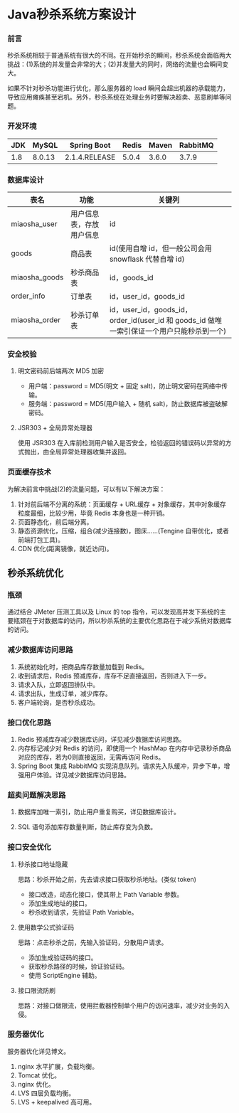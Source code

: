 # Java秒杀系统方案设计

### 前言

秒杀系统相较于普通系统有很大的不同。在开始秒杀的瞬间，秒杀系统会面临两大挑战：(1)系统的并发量会非常的大；(2)并发量大的同时，网络的流量也会瞬间变大。

如果不针对秒杀功能进行优化，那么服务器的 load 瞬间会超出机器的承载能力，导致应用瘫痪甚至宕机。另外，秒杀系统在处理业务时要解决超卖、恶意刷单等问题。

### 开发环境

| JDK  | MySQL  | Spring Boot   | Redis | Maven | RabbitMQ |
| ---- | ------ | ------------- | ----- | ----- | -------- |
| 1.8  | 8.0.13 | 2.1.4.RELEASE | 5.0.4 | 3.6.0 | 3.7.9    |

### 数据库设计

| 表名          | 功能                     | 关键列                                                       |
| ------------- | ------------------------ | ------------------------------------------------------------ |
| miaosha_user  | 用户信息表，存放用户信息 | id                                                           |
| goods         | 商品表                   | id(使用自增 id，但一般公司会用 snowflask 代替自增 id)        |
| miaosha_goods | 秒杀商品表               | id，goods_id                                                 |
| order_info    | 订单表                   | id，user_id，goods_id                                        |
| miaosha_order | 秒杀订单表               | id，user_id，goods_id，order_id(user_id 和 goods_id 做唯一索引保证一个用户只能秒杀到一个) |

### 安全校验

1. 明文密码前后端两次 MD5 加密

   + 用户端：password = MD5(明文 + 固定 salt)，防止明文密码在网络中传输。
   + 服务端：password = MD5(用户输入 + 随机 salt)，防止数据库被盗破解密码。

2. JSR303 + 全局异常处理器

   使用 JSR303 在入库前检测用户输入是否安全，检验返回的错误码以异常的方式抛出，由全局异常处理器收集并返回。

### 页面缓存技术

为解决前言中挑战(2)的流量问题，可以有以下解决方案：

1. 针对前后端不分离的系统：页面缓存 + URL缓存 + 对象缓存，其中对象缓存粒度最细，比较少用，毕竟 Redis 本身也是一种开销。
2. 页面静态化，前后端分离。
3. 静态资源优化，压缩，组合(减少连接数)，图床……(Tengine 自带优化，或者前端打包工具)。
4. CDN 优化(距离镜像，就近访问)。

## 秒杀系统优化

### 瓶颈

通过结合 JMeter 压测工具以及 Linux 的 top 指令，可以发现高并发下系统的主要瓶颈在于对数据库的访问，所以秒杀系统的主要优化思路在于减少系统对数据库的访问。

### 减少数据库访问思路

1. 系统初始化时，把商品库存数量加载到 Redis。
2. 收到请求后，Redis 预减库存，库存不足直接返回，否则进入下一步。
3. 请求入队，立即返回排队中。
4. 请求出队，生成订单，减少库存。
5. 客户端轮询，是否秒杀成功。

### 接口优化思路

1. Redis 预减库存减少数据库访问，详见减少数据库访问思路。
2. 内存标记减少对 Redis 的访问，即使用一个 HashMap 在内存中记录秒杀商品对应的库存，若为0则直接返回，无需再访问 Redis。
3. Spring Boot 集成 RabbitMQ 实现消息队列。请求先入队缓冲，异步下单，增强用户体验。详见减少数据库访问思路。

### 超卖问题解决思路

1. 数据库加唯一索引，防止用户重复购买，详见数据库设计。

2. SQL 语句添加库存数量判断，防止库存变为负数。

### 接口安全优化

1. 秒杀接口地址隐藏

   思路：秒杀开始之前，先去请求接口获取秒杀地址。(类似 token)

   + 接口改造，动态化接口，使其带上 Path Variable 参数。
   + 添加生成地址的接口。
   + 秒杀收到请求，先验证 Path Variable。

2. 使用数学公式验证码

   思路：点击秒杀之前，先输入验证码，分散用户请求。

   + 添加生成验证码的接口。
   + 获取秒杀路径的时候，验证验证码。
   + 使用 ScriptEngine 辅助。

3. 接口限流防刷

   思路：对接口做限流，使用拦截器控制单个用户的访问速率，减少对业务的入侵。

### 服务器优化

服务器优化详见博文。

1. nginx 水平扩展，负载均衡。
2. Tomcat 优化。
3. nginx 优化。
4. LVS 四层负载均衡。
5. LVS + keepalived 高可用。